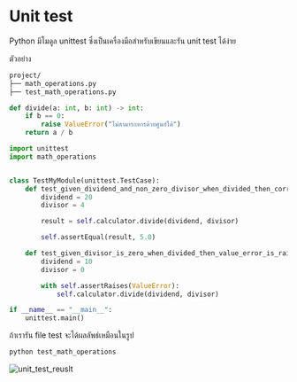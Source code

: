 # Unit test

Python มีโมดูล unittest ซึ่งเป็นเครื่องมือสำหรับเขียนและรัน unit test ได้ง่าย


ตัวอย่าง

```sh
project/
├── math_operations.py
├── test_math_operations.py
```

```py  title="math_operations.py" linenums="1"
def divide(a: int, b: int) -> int:
    if b == 0:
        raise ValueError("ไม่สามารถหารด้วยศูนย์ได้")
    return a / b
```

```py title="test_math_operations.py" linenums="1"
import unittest
import math_operations


class TestMyModule(unittest.TestCase):
    def test_given_dividend_and_non_zero_divisor_when_divided_then_correct_result_is_returned(self):
        dividend = 20
        divisor = 4

        result = self.calculator.divide(dividend, divisor)

        self.assertEqual(result, 5.0)

    def test_given_divisor_is_zero_when_divided_then_value_error_is_raised(self):
        dividend = 10
        divisor = 0

        with self.assertRaises(ValueError):
            self.calculator.divide(dividend, divisor)

if __name__ == "__main__":
    unittest.main()
```


ถ้าเรารัน file test  จะได้ผลลัพธ์เหมือนในรูป

```bash
python test_math_operations
```
![unit_test_reuslt](images/unit_test_reuslt.png "unit_test_reuslt")
